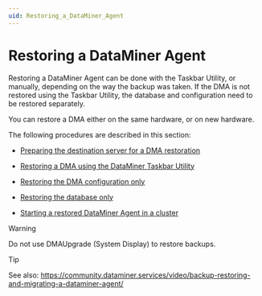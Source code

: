 ```yaml
---
uid: Restoring_a_DataMiner_Agent
---
```


# Restoring a DataMiner Agent

Restoring a DataMiner Agent can be done with the Taskbar Utility, or manually, depending on the way the backup was taken. If the DMA is not restored using the Taskbar Utility, the database and configuration need to be restored separately.

You can restore a DMA either on the same hardware, or on new hardware.

The following procedures are described in this section:

- [Preparing the destination server for a DMA restoration](xref:Preparing_the_destination_server_for_a_DMA_restoration)

- [Restoring a DMA using the DataMiner Taskbar Utility](xref:Restoring_a_DMA_using_the_DataMiner_Taskbar_Utility)

- [Restoring the DMA configuration only](xref:Restoring_the_DMA_configuration_only)

- [Restoring the database only](xref:Restoring_the_database_only)

- [Starting a restored DataMiner Agent in a cluster](xref:Starting_a_restored_DataMiner_Agent_in_a_cluster)

> [!WARNING]
> Do not use DMAUpgrade (System Display) to restore backups.

> [!TIP]
> See also:
> <https://community.dataminer.services/video/backup-restoring-and-migrating-a-dataminer-agent/>
